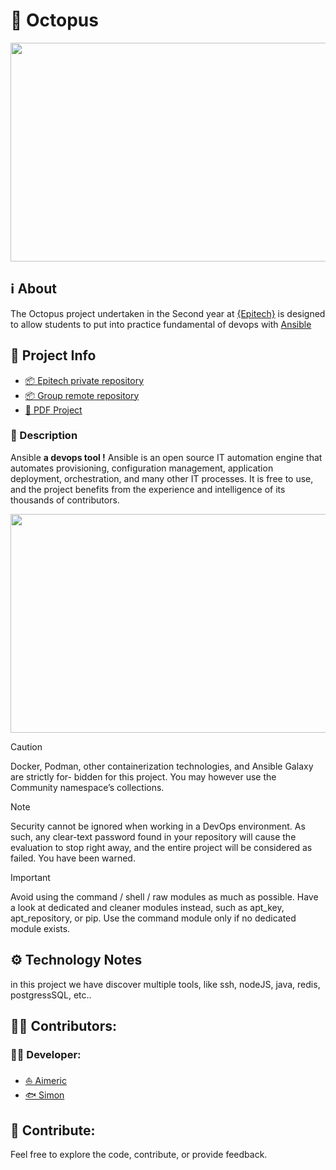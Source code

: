 # 🐙 Octopus

<p align="center">
<img width="1000" height="350" src="https://github.com/6im0n/Octopus/assets/46846093/9a312dd2-f83a-4f9f-bbd9-72970e384fc1">
</p>

## **ℹ️ About**
The Octopus project undertaken in the Second year at [{Epitech}](https://www.epitech.eu/) is designed to allow students to put into practice fundamental of devops with [Ansible](https://www.ansible.com/)
## **📑 Project Info**
- [📦 Epitech private repository]()
- [📦 Group remote repository]()
- [📄 PDF Project](https://intra.epitech.eu/module/2023/B-DOP-400/NAN-4-1/acti-631826/project/file/B-DOP-400_octopus.pdf)

### **📃 Description**
Ansible **a devops tool !**
Ansible is an open source IT automation engine that automates provisioning, configuration management, application deployment, orchestration, and many other IT processes. It is free to use, and the project benefits from the experience and intelligence of its thousands of contributors.


<p align="center">
<img width="560" height="350" src="https://github.com/6im0n/Octopus/assets/46846093/e6ec9733-053c-4096-9e6a-d6feaf6390d9">
</p>


> [!CAUTION]
> Docker, Podman, other containerization technologies, and Ansible Galaxy are strictly for-
bidden for this project.
You may however use the Community namespace’s collections.


> [!NOTE]
> Security cannot be ignored when working in a DevOps environment.
As such, any clear-text password found in your repository will cause the evaluation
to stop right away, and the entire project will be considered as failed.
You have been warned.

> [!IMPORTANT]  
> Avoid using the command / shell / raw modules as much as possible.
Have a look at dedicated and cleaner modules instead, such as apt_key, apt_repository, or pip.
Use the command module only if no dedicated module exists.


## **⚙️ Technology Notes**

in this project we have discover multiple  tools, like ssh, nodeJS, java, redis, postgressSQL, etc..

## **🙍‍♂️ Contributors:**

### **👨‍💻 Developer:**
- [⛵ Aimeric](https://github.com/aimeric44uwu)
- [🐟 Simon](https://github.com/6im0n)


## **👐 Contribute:**

Feel free to explore the code, contribute, or provide feedback.
